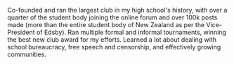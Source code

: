Co-founded and ran the largest club in my high school's history, with over a quarter of the student body joining the online forum and over 100k posts made (more than the entire student body of New Zealand as per the Vice-President of Edsby). Ran multiple formal and informal tournaments, winning the best new club award for my efforts. Learned a lot about dealing with school bureaucracy, free speech and censorship, and effectively growing communities.